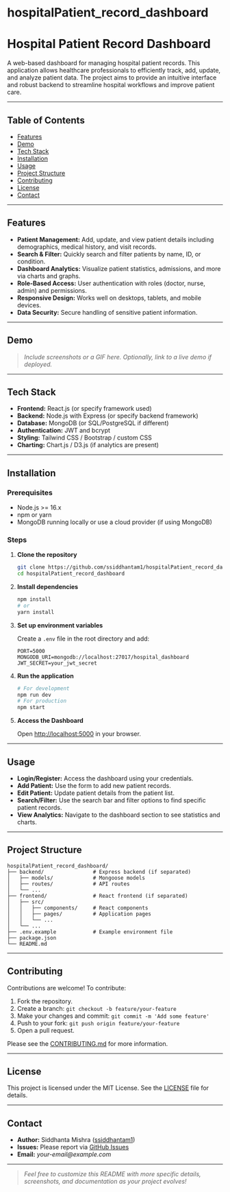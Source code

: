 # hospitalPatient_record_dashboard

# Hospital Patient Record Dashboard

A web-based dashboard for managing hospital patient records. This application allows healthcare professionals to efficiently track, add, update, and analyze patient data. The project aims to provide an intuitive interface and robust backend to streamline hospital workflows and improve patient care.

---

## Table of Contents

- [Features](#features)
- [Demo](#demo)
- [Tech Stack](#tech-stack)
- [Installation](#installation)
- [Usage](#usage)
- [Project Structure](#project-structure)
- [Contributing](#contributing)
- [License](#license)
- [Contact](#contact)

---

## Features

- **Patient Management:** Add, update, and view patient details including demographics, medical history, and visit records.
- **Search & Filter:** Quickly search and filter patients by name, ID, or condition.
- **Dashboard Analytics:** Visualize patient statistics, admissions, and more via charts and graphs.
- **Role-Based Access:** User authentication with roles (doctor, nurse, admin) and permissions.
- **Responsive Design:** Works well on desktops, tablets, and mobile devices.
- **Data Security:** Secure handling of sensitive patient information.

---

## Demo

> _Include screenshots or a GIF here. Optionally, link to a live demo if deployed._

---

## Tech Stack

- **Frontend:** React.js (or specify framework used)
- **Backend:** Node.js with Express (or specify backend framework)
- **Database:** MongoDB (or SQL/PostgreSQL if different)
- **Authentication:** JWT and bcrypt
- **Styling:** Tailwind CSS / Bootstrap / custom CSS
- **Charting:** Chart.js / D3.js (if analytics are present)

---

## Installation

### Prerequisites

- Node.js >= 16.x
- npm or yarn
- MongoDB running locally or use a cloud provider (if using MongoDB)

### Steps

1. **Clone the repository**
    ```bash
    git clone https://github.com/ssiddhantam1/hospitalPatient_record_dashboard.git
    cd hospitalPatient_record_dashboard
    ```

2. **Install dependencies**
    ```bash
    npm install
    # or
    yarn install
    ```

3. **Set up environment variables**

    Create a `.env` file in the root directory and add:
    ```
    PORT=5000
    MONGODB_URI=mongodb://localhost:27017/hospital_dashboard
    JWT_SECRET=your_jwt_secret
    ```

4. **Run the application**
    ```bash
    # For development
    npm run dev
    # For production
    npm start
    ```

5. **Access the Dashboard**

    Open [http://localhost:5000](http://localhost:5000) in your browser.

---

## Usage

- **Login/Register:** Access the dashboard using your credentials.
- **Add Patient:** Use the form to add new patient records.
- **Edit Patient:** Update patient details from the patient list.
- **Search/Filter:** Use the search bar and filter options to find specific patient records.
- **View Analytics:** Navigate to the dashboard section to see statistics and charts.

---

## Project Structure

```plaintext
hospitalPatient_record_dashboard/
├── backend/                # Express backend (if separated)
│   ├── models/             # Mongoose models
│   ├── routes/             # API routes
│   └── ...
├── frontend/               # React frontend (if separated)
│   ├── src/
│   │   ├── components/     # React components
│   │   ├── pages/          # Application pages
│   │   └── ...
│   └── ...
├── .env.example            # Example environment file
├── package.json
└── README.md
```

---

## Contributing

Contributions are welcome! To contribute:

1. Fork the repository.
2. Create a branch: `git checkout -b feature/your-feature`
3. Make your changes and commit: `git commit -m 'Add some feature'`
4. Push to your fork: `git push origin feature/your-feature`
5. Open a pull request.

Please see the [CONTRIBUTING.md](CONTRIBUTING.md) for more information.

---

## License

This project is licensed under the MIT License. See the [LICENSE](LICENSE) file for details.

---

## Contact

- **Author:** Siddhanta Mishra ([ssiddhantam1](https://github.com/ssiddhantam1))
- **Issues:** Please report via [GitHub Issues](https://github.com/ssiddhantam1/hospitalPatient_record_dashboard/issues)
- **Email:** _your-email@example.com_

---

> _Feel free to customize this README with more specific details, screenshots, and documentation as your project evolves!_

